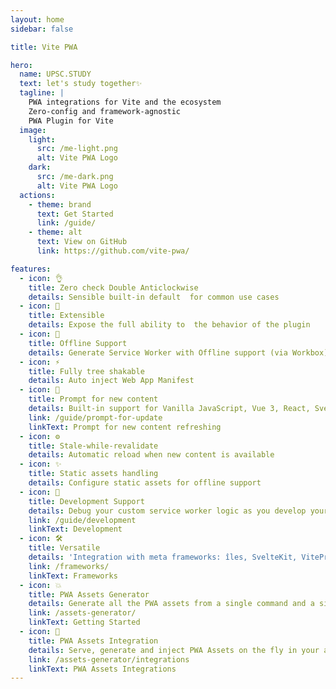 ```yaml
---
layout: home
sidebar: false

title: Vite PWA

hero:
  name: UPSC.STUDY
  text: let's study together✨
  tagline: |
    PWA integrations for Vite and the ecosystem
    Zero-config and framework-agnostic
    PWA Plugin for Vite
  image:
    light:
      src: /me-light.png
      alt: Vite PWA Logo
    dark:
      src: /me-dark.png
      alt: Vite PWA Logo
  actions:
    - theme: brand
      text: Get Started
      link: /guide/
    - theme: alt
      text: View on GitHub
      link: https://github.com/vite-pwa/

features:
  - icon: 👌
    title: Zero check Double Anticlockwise
    details: Sensible built-in default  for common use cases
  - icon: 🔩
    title: Extensible
    details: Expose the full ability to  the behavior of the plugin
  - icon: 🔌
    title: Offline Support
    details: Generate Service Worker with Offline support (via Workbox)
  - icon: ⚡
    title: Fully tree shakable
    details: Auto inject Web App Manifest
  - icon: 💬
    title: Prompt for new content
    details: Built-in support for Vanilla JavaScript, Vue 3, React, Svelte, SolidJS and Preact
    link: /guide/prompt-for-update
    linkText: Prompt for new content refreshing
  - icon: ⚙️
    title: Stale-while-revalidate
    details: Automatic reload when new content is available
  - icon: ✨
    title: Static assets handling
    details: Configure static assets for offline support
  - icon: 🐞
    title: Development Support
    details: Debug your custom service worker logic as you develop your application
    link: /guide/development
    linkText: Development
  - icon: 🛠️
    title: Versatile
    details: 'Integration with meta frameworks: îles, SvelteKit, VitePress, Astro, and Nuxt 3'
    link: /frameworks/
    linkText: Frameworks
  - icon: 💥
    title: PWA Assets Generator
    details: Generate all the PWA assets from a single command and a single source image
    link: /assets-generator/
    linkText: Getting Started
  - icon: 🚀
    title: PWA Assets Integration
    details: Serve, generate and inject PWA Assets on the fly in your application
    link: /assets-generator/integrations
    linkText: PWA Assets Integrations
---
```

